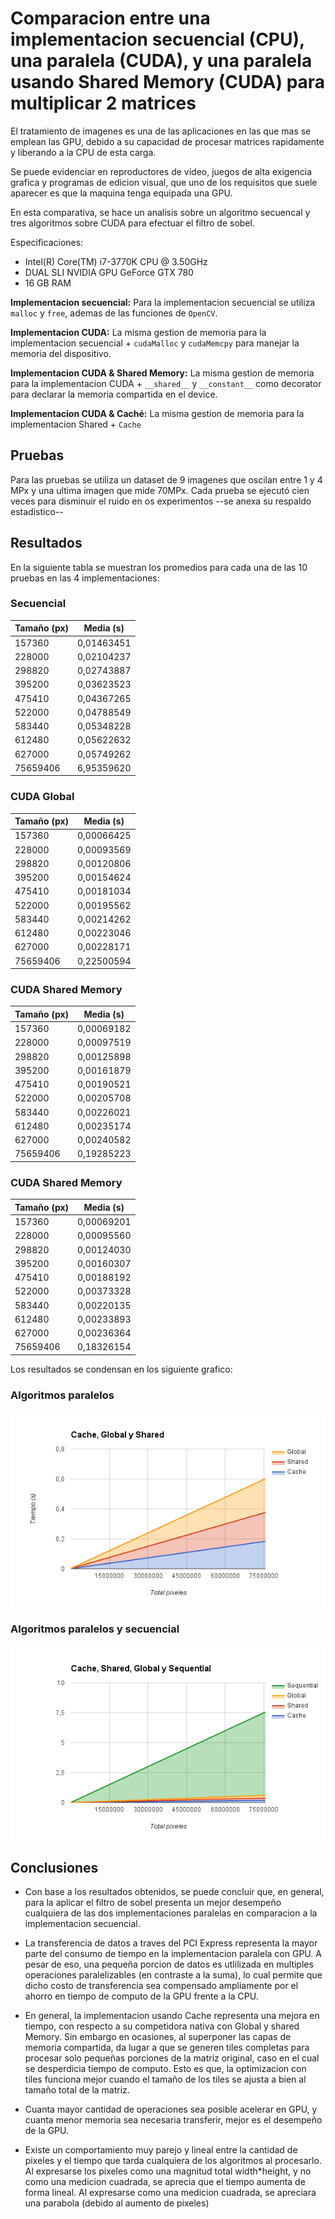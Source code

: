 # Comparacion entre una implementacion secuencial (CPU), una paralela (CUDA), y una paralela usando Shared Memory (CUDA) para multiplicar 2 matrices

El tratamiento de imagenes es una de las aplicaciones en las que mas se emplean las GPU, debido a su capacidad de procesar matrices rapidamente y liberando a la CPU de esta carga.

Se puede evidenciar en reproductores de video, juegos de alta exigencia grafica y programas de edicion visual, que uno de los requisitos que suele aparecer es que la maquina tenga equipada una GPU.

En esta comparativa, se hace un analisis sobre un algoritmo secuencal y tres algoritmos sobre CUDA para efectuar el filtro de sobel.

Especificaciones:

- Intel(R) Core(TM) i7-3770K CPU @ 3.50GHz
- DUAL SLI NVIDIA GPU GeForce GTX 780
- 16 GB RAM

**Implementacion secuencial:** Para la implementacion secuencial se utiliza `malloc` y `free`, ademas de las funciones de `OpenCV`.

**Implementacion CUDA:** La misma gestion de memoria para la implementacion secuencial + `cudaMalloc` y `cudaMemcpy` para manejar la memoria del dispositivo.

**Implementacion CUDA & Shared Memory:** La misma gestion de memoria para la implementacion CUDA + `__shared__` y `__constant__` como decorator para declarar la memoria compartida en el device.

**Implementacion CUDA & Caché:** La misma gestion de memoria para la implementacion Shared + `Cache`

## Pruebas

Para las pruebas se utiliza un dataset de 9 imagenes que oscilan entre 1 y 4 MPx y una ultima imagen que mide 70MPx. Cada prueba se ejecutó cien veces para disminuir el ruido en os experimentos --se anexa su respaldo estadistico--


## Resultados

En la siguiente tabla se muestran los promedios para cada una de las 10 pruebas en las 4 implementaciones:

### Secuencial
| Tamaño (px)   | Media (s)    |
| ------------- | ------------ |
| 157360        | 0,01463451   |
| 228000        | 0,02104237   |
| 298820        | 0,02743887   |
| 395200        | 0,03623523   |
| 475410        | 0,04367265   |
| 522000        | 0,04788549   |
| 583440        | 0,05348228   |
| 612480        | 0,05622632   |
| 627000        | 0,05749262   |
| 75659406      | 6,95359620   |


### CUDA Global
| Tamaño (px)   | Media (s)    |
| ------------- | ------------ |
| 157360        | 0,00066425   |
| 228000        | 0,00093569   |
| 298820        | 0,00120806   |
| 395200        | 0,00154624   |
| 475410        | 0,00181034   |
| 522000        | 0,00195562   |
| 583440        | 0,00214262   |
| 612480        | 0,00223046   |
| 627000        | 0,00228171   |
| 75659406      | 0,22500594   |


### CUDA Shared Memory
| Tamaño (px)   | Media (s)    |
| ------------- | ------------ |
| 157360        | 0,00069182   |
| 228000        | 0,00097519   |
| 298820        | 0,00125898   |
| 395200        | 0,00161879   |
| 475410        | 0,00190521   |
| 522000        | 0,00205708   |
| 583440        | 0,00226021   |
| 612480        | 0,00235174   |
| 627000        | 0,00240582   |
| 75659406      | 0,19285223   |


### CUDA Shared Memory
| Tamaño (px)   | Media (s)    |
| ------------- | ------------ |
| 157360        | 0,00069201   |
| 228000        | 0,00095560   |
| 298820        | 0,00124030   |
| 395200        | 0,00160307   |
| 475410        | 0,00188192   |
| 522000        | 0,00373328   |
| 583440        | 0,00220135   |
| 612480        | 0,00233893   |
| 627000        | 0,00236364   |
| 75659406      | 0,18326154   |

Los resultados se condensan en los siguiente grafico:

### Algoritmos paralelos
![alt tag](graph.png)

### Algoritmos paralelos y secuencial
![alt tag](graph2.png)

## Conclusiones

- Con base a los resultados obtenidos, se puede concluir que, en general, para la aplicar el filtro de sobel presenta un mejor desempeño cualquiera de las dos implementaciones paralelas en comparacion a la implementacion secuencial.

- La transferencia de datos a traves del PCI Express representa la mayor parte del consumo de tiempo en la implementacion paralela con GPU. A pesar de eso, una pequeña porcion de datos es utlilizada en multiples operaciones paralelizables (en contraste a la suma), lo cual permite que dicho costo de transferencia sea compensado ampliamente por el ahorro en tiempo de computo de la GPU frente a la CPU.

- En general, la implementacion usando Cache representa una mejora en tiempo, con respecto a su competidora nativa con Global y shared Memory. Sin embargo en ocasiones, al superponer las capas de memoria compartida, da lugar a que se generen tiles completas para procesar solo pequeñas porciones de la matriz original, caso en el cual se desperdicia tiempo de computo. Esto es que, la optimizacion con tiles funciona mejor cuando el tamaño de los tiles se ajusta a bien al tamaño total de la matriz.

- Cuanta mayor cantidad de operaciones sea posible acelerar en GPU, y cuanta menor memoria sea necesaria transferir, mejor es el desempeño de la GPU.

- Existe un comportamiento muy parejo y lineal entre la cantidad de pixeles y el tiempo que tarda cualquiera de los algoritmos al procesarlo. Al expresarse los pixeles como una magnitud total width*height, y no como una medicion cuadrada, se aprecia que el tiempo aumenta de forma lineal. Al expresarse como una medicion cuadrada, se apreciara una parabola (debido al aumento de pixeles)